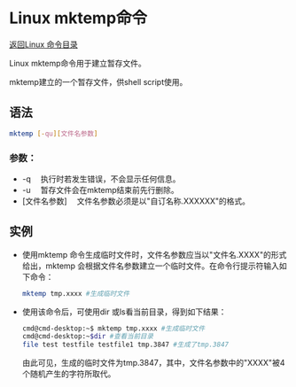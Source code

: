# Linux mktemp命令
[返回Linux 命令目录](11.Linux命令大全.md)

Linux mktemp命令用于建立暂存文件。

mktemp建立的一个暂存文件，供shell script使用。

## 语法
```bash
mktemp [-qu][文件名参数]
```

### 参数：

* -q 　执行时若发生错误，不会显示任何信息。
* -u 　暂存文件会在mktemp结束前先行删除。
* [文件名参数] 　文件名参数必须是以"自订名称.XXXXXX"的格式。

## 实例
* 使用mktemp 命令生成临时文件时，文件名参数应当以"文件名.XXXX"的形式给出，mktemp 会根据文件名参数建立一个临时文件。在命令行提示符输入如下命令：
    ```bash
    mktemp tmp.xxxx #生成临时文件 
    ```
* 使用该命令后，可使用dir 或ls看当前目录，得到如下结果：
    ```bash
    cmd@cmd-desktop:~$ mktemp tmp.xxxx #生成临时文件  
    cmd@cmd-desktop:~$dir #查看当前目录  
    file test testfile testfile1 tmp.3847 #生成了tmp.3847 
    ```
    由此可见，生成的临时文件为tmp.3847，其中，文件名参数中的"XXXX"被4 个随机产生的字符所取代。